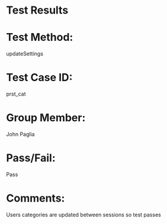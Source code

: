 # Test Results

# Test Method:
updateSettings

# Test Case ID:
prst_cat

# Group Member:
John Paglia

# Pass/Fail:
Pass

# Comments:
Users categories are updated between sessions so test passes